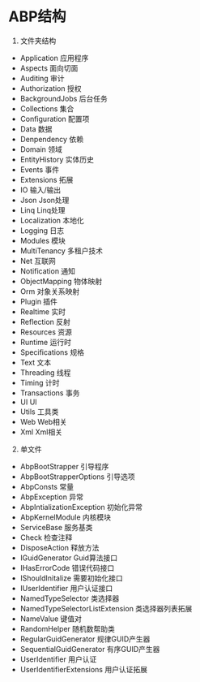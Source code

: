 # ABP结构

1. 文件夹结构
- Application 应用程序
- Aspects 面向切面
- Auditing 审计
- Authorization 授权
- BackgroundJobs 后台任务
- Collections 集合
- Configuration 配置项
- Data 数据
- Denpendency 依赖
- Domain 领域
- EntityHistory 实体历史
- Events 事件
- Extensions 拓展
- IO 输入/输出
- Json Json处理
- Linq Linq处理
- Localization 本地化
- Logging 日志
- Modules 模块
- MultiTenancy 多租户技术
- Net 互联网
- Notification 通知
- ObjectMapping 物体映射
- Orm 对象关系映射
- Plugin 插件
- Realtime 实时 
- Reflection 反射
- Resources 资源
- Runtime 运行时
- Specifications 规格
- Text 文本
- Threading 线程
- Timing 计时
- Transactions 事务
- UI UI
- Utils 工具类
- Web Web相关
- Xml Xml相关

2. 单文件
- AbpBootStrapper 引导程序
- AbpBootStrapperOptions 引导选项
- AbpConsts 常量
- AbpException 异常
- AbpIntializationException 初始化异常
- AbpKernelModule 内核模块
- ServiceBase 服务基类
- Check 检查注释
- DisposeAction 释放方法
- IGuidGenerator Guid算法接口
- IHasErrorCode 错误代码接口
- IShouldInitalize 需要初始化接口
- IUserIdentifier 用户认证接口
- NamedTypeSelector 类选择器
- NamedTypeSelectorListExtension 类选择器列表拓展
- NameValue 键值对
- RandomHelper 随机数帮助类
- RegularGuidGenerator 规律GUID产生器
- SequentialGuidGenerator 有序GUID产生器
- UserIdentifier 用户认证
- UserIdentifierExtensions 用户认证拓展